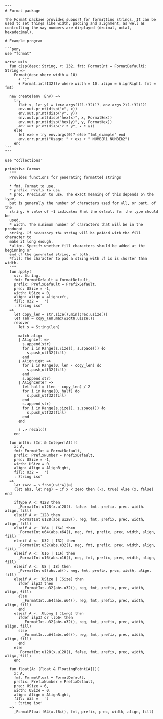 ```````pony-full-source
"""
# Format package

The Format package provides support for formatting strings. It can be
used to set things like width, padding and alignment, as well as
controlling the way numbers are displayed (decimal, octal,
hexadecimal).

# Example program

```pony
use "format"

actor Main
  fun disp(desc: String, v: I32, fmt: FormatInt = FormatDefault): String =>
    Format(desc where width = 10)
      + ":"
      + Format.int[I32](v where width = 10, align = AlignRight, fmt = fmt)

  new create(env: Env) =>
    try
      (let x, let y) = (env.args(1)?.i32()?, env.args(2)?.i32()?)
      env.out.print(disp("x", x))
      env.out.print(disp("y", y))
      env.out.print(disp("hex(x)", x, FormatHex))
      env.out.print(disp("hex(y)", y, FormatHex))
      env.out.print(disp("x * y", x * y))
    else
      let exe = try env.args(0)? else "fmt_example" end
      env.err.print("Usage: " + exe + " NUMBER1 NUMBER2")
    end
```
"""

use "collections"

primitive Format
  """
  Provides functions for generating formatted strings.

  * fmt. Format to use.
  * prefix. Prefix to use.
  * prec. Precision to use. The exact meaning of this depends on the type,
  but is generally the number of characters used for all, or part, of the
  string. A value of -1 indicates that the default for the type should be
  used.
  * width. The minimum number of characters that will be in the produced
  string. If necessary the string will be padded with the fill character to
  make it long enough.
  *align. Specify whether fill characters should be added at the beginning or
  end of the generated string, or both.
  *fill: The character to pad a string with if is is shorter than width.
  """
  fun apply(
    str: String,
    fmt: FormatDefault = FormatDefault,
    prefix: PrefixDefault = PrefixDefault,
    prec: USize = -1,
    width: USize = 0,
    align: Align = AlignLeft,
    fill: U32 = ' ')
    : String iso^
  =>
    let copy_len = str.size().min(prec.usize())
    let len = copy_len.max(width.usize())
    recover
      let s = String(len)

      match align
      | AlignLeft =>
        s.append(str)
        for i in Range(s.size(), s.space()) do
          s.push_utf32(fill)
        end
      | AlignRight =>
        for i in Range(0, len - copy_len) do
          s.push_utf32(fill)
        end
        s.append(str)
      | AlignCenter =>
        let half = (len - copy_len) / 2
        for i in Range(0, half) do
          s.push_utf32(fill)
        end
        s.append(str)
        for i in Range(s.size(), s.space()) do
          s.push_utf32(fill)
        end
      end

      s .> recalc()
    end

  fun int[A: (Int & Integer[A])](
    x: A,
    fmt: FormatInt = FormatDefault,
    prefix: PrefixNumber = PrefixDefault,
    prec: USize = -1,
    width: USize = 0,
    align: Align = AlignRight,
    fill: U32 = ' ')
    : String iso^
  =>
    let zero = x.from[USize](0)
    (let abs, let neg) = if x < zero then (-x, true) else (x, false) end

    iftype A <: U128 then
      _FormatInt.u128(x.u128(), false, fmt, prefix, prec, width, align, fill)
    elseif A <: I128 then
      _FormatInt.u128(abs.u128(), neg, fmt, prefix, prec, width, align, fill)
    elseif A <: (U64 | I64) then
      _FormatInt.u64(abs.u64(), neg, fmt, prefix, prec, width, align, fill)
    elseif A <: (U32 | I32) then
      _FormatInt.u32(abs.u32(), neg, fmt, prefix, prec, width, align, fill)
    elseif A <: (U16 | I16) then
      _FormatInt.u16(abs.u16(), neg, fmt, prefix, prec, width, align, fill)
    elseif A <: (U8 | I8) then
      _FormatInt.u8(abs.u8(), neg, fmt, prefix, prec, width, align, fill)
    elseif A <: (USize | ISize) then
      ifdef ilp32 then
        _FormatInt.u32(abs.u32(), neg, fmt, prefix, prec, width, align, fill)
      else
        _FormatInt.u64(abs.u64(), neg, fmt, prefix, prec, width, align, fill)
      end
    elseif A <: (ULong | ILong) then
      ifdef ilp32 or llp64 then
        _FormatInt.u32(abs.u32(), neg, fmt, prefix, prec, width, align, fill)
      else
        _FormatInt.u64(abs.u64(), neg, fmt, prefix, prec, width, align, fill)
      end
    else
      _FormatInt.u128(x.u128(), false, fmt, prefix, prec, width, align, fill)
    end

  fun float[A: (Float & FloatingPoint[A])](
    x: A,
    fmt: FormatFloat = FormatDefault,
    prefix: PrefixNumber = PrefixDefault,
    prec: USize = 6,
    width: USize = 0,
    align: Align = AlignRight,
    fill: U32 = ' ')
    : String iso^
  =>
    _FormatFloat.f64(x.f64(), fmt, prefix, prec, width, align, fill)

```````